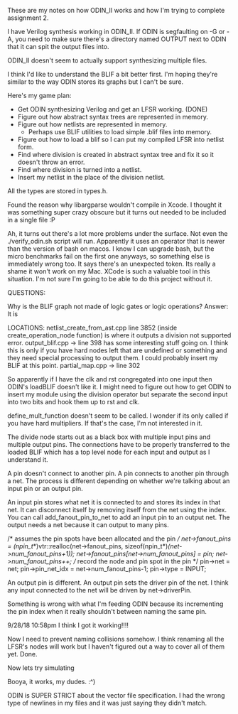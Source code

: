 

These are my notes on how ODIN_II works and how I'm trying to complete assignment 2.

I have Verilog synthesis working in ODIN_II. If ODIN is segfaulting on -G or -A, you need to make sure there's a directory named OUTPUT next to ODIN that it can spit the output files into.

ODIN_II doesn't seem to actually support synthesizing multiple files.

I think I'd like to understand the BLIF a bit better first. I'm hoping they're similar to the way ODIN stores its graphs but I can't be sure.

Here's my game plan:
- Get ODIN synthesizing Verilog and get an LFSR working. (DONE)
- Figure out how abstract syntax trees are represented in memory.
- Figure out how netlists are represented in memory.
    - Perhaps use BLIF utilities to load simple .blif files into memory.
- Figure out how to load a blif so I can put my compiled LFSR into netlist form.
- Find where division is created in abstract syntax tree and fix it so it doesn't throw an error.
- Find where division is turned into a netlist.
- Insert my netlist in the place of the division netlist.



All the types are stored in types.h.

Found the reason why libargparse wouldn't compile in Xcode. I thought it was something super crazy obscure but it turns out <string> needed to be included in a single file :P

Ah, it turns out there's a lot more problems under the surface. Not even the ./verify_odin.sh script will run. Apparently it uses an operator that is newer than the version of bash on macos. I know I can upgrade bash, but the micro benchmarks fail on the first one anyways, so something else is immediately wrong too. It says there's an unexpected token. Its really a shame it won't work on my Mac. XCode is such a valuable tool in this situation. I'm not sure I'm going to be able to do this project without it.

QUESTIONS:

Why is the BLIF graph not made of logic gates or logic operations?
Answer: It is

LOCATIONS:
netlist_create_from_ast.cpp line 3852 (inside create_operation_node function) is where it outputs a division not supported error.
output_blif.cpp -> line 398 has some interesting stuff going on. I think this is only if you have hard nodes left that are undefined or something and they need special processing to output them. I could probably insert my BLIF at this point.
partial_map.cpp -> line 302

So apparently if I have the clk and rst congregated into one input then ODIN's loadBLIF doesn't like it. I might need to figure out how to get ODIN to insert my module using the division operator but separate the second input into two bits and hook them up to rst and clk.

define_mult_function doesn't seem to be called. I wonder if its only called if you have hard multipliers. If that's the case, I'm not interested in it.

The divide node starts out as a black box with multiple input pins and multiple output pins. The connections have to be properly transferred to the loaded BLIF which has a top level node for each input and output as I understand it.

A pin doesn't connect to another pin. A pin connects to another pin through a net. The process is different depending on whether we're talking about an input pin or an output pin.

An input pin stores what net it is connected to and stores its index in that net. It can disconnect itself by removing itself from the net using the index. You can call add_fanout_pin_to_net to add an input pin to an output net. The output needs a net because it can output to many pins.

/* assumes the pin spots have been allocated and the pin */
	net->fanout_pins = (npin_t**)vtr::realloc(net->fanout_pins, sizeof(npin_t*)*(net->num_fanout_pins+1));
	net->fanout_pins[net->num_fanout_pins] = pin;
	net->num_fanout_pins++;
	/* record the node and pin spot in the pin */
	pin->net = net;
	pin->pin_net_idx = net->num_fanout_pins-1;
	pin->type = INPUT;

An output pin is different. An output pin sets the driver pin of the net. I think any input connected to the net will be driven by net->driverPin.

Something is wrong with what I'm feeding ODIN because its incrementing the pin index when it really shouldn't between naming the same pin.

9/28/18 10:58pm I think I got it working!!!!

Now I need to prevent naming collisions somehow. I think renaming all the LFSR's nodes will work but I haven't figured out a way to cover all of them yet.
Done.

Now lets try simulating


Booya, it works, my dudes. :^)

ODIN is SUPER STRICT about the vector file specification. I had the wrong type of newlines in my files and it was just saying they didn't match.













